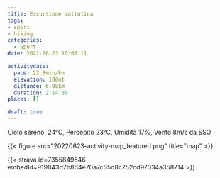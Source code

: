 ```yaml
---
title: Escursione mattutina 
tags:
- sport
- hiking
categories: 
  - Sport
date: 2022-06-23 10:00:11

activitydata:
  pace: 22:8min/km
  elevation: 180mt
  distance: 6.08km
  duration: 2:14:30
places: []

draft: true
---
```


Cielo sereno, 24°C, Percepito 23°C, Umidità 17%, Vento 8m/s da SSO

<!--more-->




{{<  figure src="20220623-activity-map_featured.png" title="map" >}}


{{< strava id=7355849546 embedId=919843d7b864e70a7c65d8c752cd97334a358714 >}}
